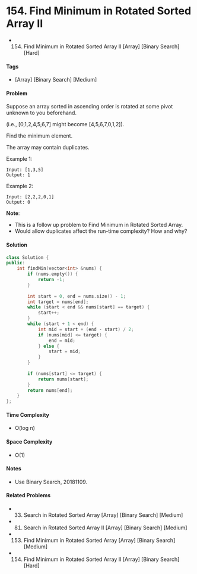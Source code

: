 # 154. Find Minimum in Rotated Sorted Array II
- 154. Find Minimum in Rotated Sorted Array II [Array] [Binary Search] [Hard]

#### Tags
- [Array] [Binary Search] [Medium]

#### Problem
Suppose an array sorted in ascending order is rotated at some pivot unknown to you beforehand.

(i.e.,  [0,1,2,4,5,6,7] might become  [4,5,6,7,0,1,2]).

Find the minimum element.

The array may contain duplicates.

Example 1:

    Input: [1,3,5]
    Output: 1

Example 2:

    Input: [2,2,2,0,1]
    Output: 0

**Note**:

- This is a follow up problem to Find Minimum in Rotated Sorted Array.
- Would allow duplicates affect the run-time complexity? How and why?

#### Solution
``` C++
class Solution {
public:
    int findMin(vector<int> &nums) {
        if (nums.empty()) {
            return -1;
        }
        
        int start = 0, end = nums.size() - 1;
        int target = nums[end];
        while (start < end && nums[start] == target) {
            start++;
        }
        while (start + 1 < end) {
            int mid = start + (end - start) / 2;
            if (nums[mid] <= target) {
                end = mid;
            } else {
                start = mid;
            }
        }
        
        if (nums[start] <= target) {
            return nums[start];
        }
        return nums[end];
    }
};
```

#### Time Complexity
- O(log n)

#### Space Complexity
- O(1)

#### Notes
- Use Binary Search, 20181109.

#### Related Problems
- 33. Search in Rotated Sorted Array [Array] [Binary Search] [Medium]
- 81. Search in Rotated Sorted Array II [Array] [Binary Search] [Medium]
- 153. Find Minimum in Rotated Sorted Array [Array] [Binary Search] [Medium]
- 154. Find Minimum in Rotated Sorted Array II [Array] [Binary Search] [Hard]

